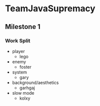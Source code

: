 # TeamJavaSupremacy

## Milestone 1

### Work Split 
- player 
  - lego
- enemy
  - foster
- system
  - gary
- background/aesthetics
  - garhgaj
- slow mode
  - kolxy